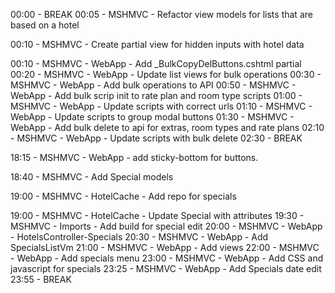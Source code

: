 ﻿00:00 - BREAK
00:05 - MSHMVC - Refactor view models for lists that are based on a hotel

00:10 - MSHMVC - Create partial view for hidden inputs with hotel data

00:10 - MSHMVC - WebApp - Add _BulkCopyDelButtons.cshtml partial
00:20 - MSHMVC - WebApp - Update list views for bulk operations
00:30 - MSHMVC - WebApp - Add bulk operations to API
00:50 - MSHMVC - WebApp - Add bulk scrip init to rate plan and room type scripts
01:00 - MSHMVC - WebApp - Update scripts with correct urls
01:10 - MSHMVC - WebApp - Update scripts to group modal buttons
01:30 - MSHMVC - WebApp - Add bulk delete to api for extras, room types and rate plans
02:10 - MSHMVC - WebApp - Update scripts with bulk delete
02:30 - BREAK

18:15 - MSHMVC - WebApp - add sticky-bottom for buttons.

18:40 - MSHMVC - Add Special models

19:00 - MSHMVC - HotelCache - Add repo for specials

19:00 - MSHMVC - HotelCache - Update Special with attributes
19:30 - MSHMVC - Imports - Add build for special edit
20:00 - MSHMVC - WebApp - HotelsController-Specials
20:30 - MSHMVC - WebApp - Add SpecialsListVm
21:00 - MSHMVC - WebApp - Add views
22:00 - MSHMVC - WebApp - Add specials menu
23:00 - MSHMVC - WebApp - Add CSS and javascript for specials
23:25 - MSHMVC - WebApp - Add Specials date edit
23:55 - BREAK





